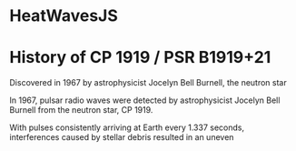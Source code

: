 # HeatWavesJS


# History of CP 1919 / PSR B1919+21 
Discovered in 1967 by astrophysicist Jocelyn Bell Burnell, the neutron star 

In 1967, pulsar radio waves were detected by astrophysicist Jocelyn Bell Burnell from the neutron star, CP 1919. 

With pulses consistently arriving at Earth every 1.337 seconds, interferences caused by stellar debris
resulted in an uneven 
